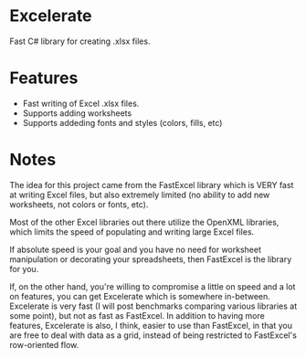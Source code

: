 # Excelerate
Fast C# library for creating .xlsx files.

# Features

- Fast writing of Excel .xlsx files.
- Supports adding worksheets
- Supports addeding fonts and styles (colors, fills, etc)

# Notes

The idea for this project came from the FastExcel library which is VERY fast at writing Excel files, but also extremely limited (no ability to add new worksheets, not colors or fonts, etc).

Most of the other Excel libraries out there utilize the OpenXML libraries, which limits the speed of populating and writing large Excel files. 

If absolute speed is your goal and you have no need for worksheet manipulation or decorating your spreadsheets, then FastExcel is the library for you. 

If, on the other hand, you're willing to compromise a little on speed and a lot on features, you can get Excelerate which is somewhere in-between. Excelerate is very fast (I will post benchmarks comparing various libraries at some point), but not as fast as FastExcel. In addition to having more features, Excelerate is also, I think, easier to use than FastExcel, in that you are free to deal with data as a grid, instead of being restricted to FastExcel's row-oriented flow.


